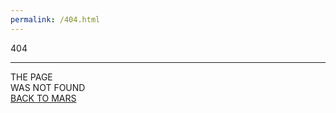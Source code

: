 ```yaml
---
permalink: /404.html
---
```

 <div id="clouds">
            <div class="cloud x1"></div>
            <div class="cloud x1_5"></div>
            <div class="cloud x2"></div>
            <div class="cloud x3"></div>
            <div class="cloud x4"></div>
            <div class="cloud x5"></div>
        </div>
        <div class='c'>
            <div class='_404'>404</div>
            <hr>
            <div class='_1'>THE PAGE</div>
            <div class='_2'>WAS NOT FOUND</div>
            <a class='btn' href='#'>BACK TO MARS</a>
        </div>
